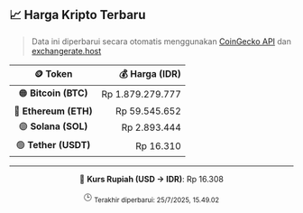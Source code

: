 

<!-- HARGA_KRIPTO -->
## 📈 Harga Kripto Terbaru

> Data ini diperbarui secara otomatis menggunakan [CoinGecko API](https://www.coingecko.com/) dan [exchangerate.host](https://exchangerate.host/)

<div align="center">

| 🪙 Token | 💰 Harga (IDR) |
|:------:|---------------:|
| 🟠 **Bitcoin (BTC)**   | Rp 1.879.279.777 |
| 🔵 **Ethereum (ETH)**  | Rp 59.545.652 |
| 🟣 **Solana (SOL)**    | Rp 2.893.444 |
| 🟢 **Tether (USDT)**   | Rp 16.310 |

---

💱 **Kurs Rupiah (USD → IDR)**: Rp 16.308

🕒 <sub>Terakhir diperbarui: 25/7/2025, 15.49.02</sub>

</div>
<!-- /HARGA_KRIPTO -->
